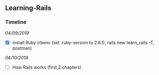 ## Learning-Rails

### Timeline

*04/09/2019*
- [x] install Ruby (rbenv (set .ruby-version to 2.6.1), rails new learn_rails -T, postman)

*04/10/2019*
- [ ] How Rails works (first 2 chapters)
